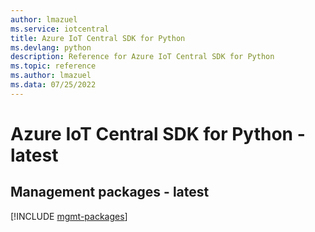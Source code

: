 ```yaml
---
author: lmazuel
ms.service: iotcentral
title: Azure IoT Central SDK for Python
ms.devlang: python
description: Reference for Azure IoT Central SDK for Python
ms.topic: reference
ms.author: lmazuel
ms.data: 07/25/2022
---
```

# Azure IoT Central SDK for Python - latest

## Management packages - latest
[!INCLUDE [mgmt-packages](iot-central-mgmt-index.md)]
